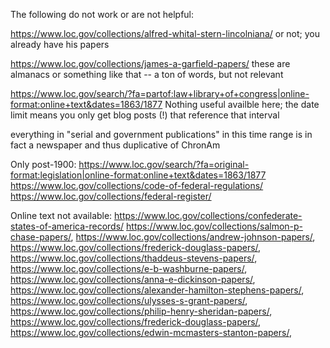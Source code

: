 The following do not work or are not helpful:

https://www.loc.gov/collections/alfred-whital-stern-lincolniana/
  or not; you already have his papers

https://www.loc.gov/collections/james-a-garfield-papers/
  these are almanacs or something like that -- a ton of words, but not relevant

https://www.loc.gov/search/?fa=partof:law+library+of+congress|online-format:online+text&dates=1863/1877
  Nothing useful availble here; the date limit means you only get blog posts (!) that reference that interval

everything in "serial and government publications" in this time range is in fact a newspaper and thus duplicative of ChronAm

Only post-1900:
https://www.loc.gov/search/?fa=original-format:legislation|online-format:online+text&dates=1863/1877
https://www.loc.gov/collections/code-of-federal-regulations/
https://www.loc.gov/collections/federal-register/

Online text not available:
https://www.loc.gov/collections/confederate-states-of-america-records/
https://www.loc.gov/collections/salmon-p-chase-papers/,
https://www.loc.gov/collections/andrew-johnson-papers/,
https://www.loc.gov/collections/frederick-douglass-papers/,
https://www.loc.gov/collections/thaddeus-stevens-papers/,
https://www.loc.gov/collections/e-b-washburne-papers/,
https://www.loc.gov/collections/anna-e-dickinson-papers/,
https://www.loc.gov/collections/alexander-hamilton-stephens-papers/,
https://www.loc.gov/collections/ulysses-s-grant-papers/,
https://www.loc.gov/collections/philip-henry-sheridan-papers/,
https://www.loc.gov/collections/frederick-douglass-papers/,
https://www.loc.gov/collections/edwin-mcmasters-stanton-papers/,
